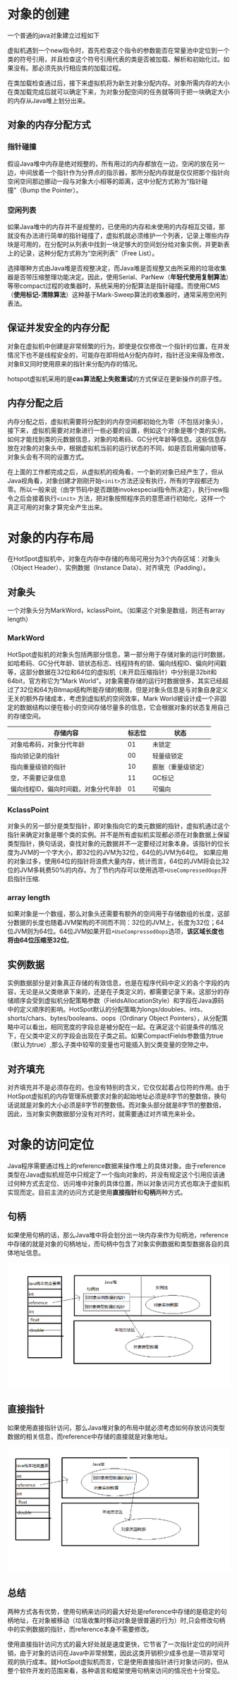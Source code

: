# 对象的创建

一个普通的java对象建立过程如下

虚拟机遇到一个new指令时，首先检查这个指令的参数能否在常量池中定位到一个类的符号引用，并且检查这个符号引用代表的类是否被加载、解析和初始化过。如果没有。那必须先执行相应类的加载过程。

在类加载检查通过后，接下来虚拟机将为新生对象分配内存。对象所需内存的大小在类加载完成后就可以确定下来，为对象分配空间的任务就等同于把一块确定大小的内存从Java堆上划分出来。

## 对象的内存分配方式

### 指针碰撞

假设Java堆中内存是绝对规整的，所有用过的内存都放在一边，空闲的放在另一边，中间放着一个指针作为分界点的指示器，那所分配内存就是仅仅把那个指针向空闲空间那边挪动一段与对象大小相等的距离，这中分配方式称为“指针碰撞”（Bump the Pointer）。

### 空闲列表

如果Java堆中的内存并不是规整的，已使用的内存和未使用的内存相互交错，那就没有办法进行简单的指针碰撞了，虚拟机就必须维护一个列表，记录上哪些内存块是可用的，在分配时从列表中找到一块足够大的空间划分给对象实例，并更新表上的记录，这种分配方式称为“空闲列表”（Free List）。

选择哪种方式由Java堆是否规整决定，而Java堆是否规整又由所采用的垃圾收集器是否带压缩整理功能决定。因此，使用Serial、ParNew（**年轻代使用复制算法**）等带compact过程的收集器时，系统采用的分配算法是指针碰撞。而使用CMS（**使用标记-清除算法**）这种基于Mark-Sweep算法的收集器时，通常采用空闲列表法。

## 保证并发安全的内存分配

对象在虚拟机中创建是非常频繁的行为，即使是仅仅修改一个指针的位置，在并发情况下也不是线程安全的，可能存在即将给A分配内存时，指针还没来得及修改，对象B又同时使用原来的指针来分配内存的情况。

hotspot虚拟机采用的是**cas算法配上失败重试**的方式保证在更新操作的原子性。

## 内存分配之后

内存分配之后，虚拟机需要将分配到的内存空间都初始化为零（不包括对象头），接下来，虚拟机需要对对象进行一些必要的设置，例如这个对象是哪个类的实例，如何才能找到类的元数据信息，对象的哈希码、GC分代年龄等信息。这些信息存放在对象的对象头中，根据虚拟机当前的运行状态的不同，如是否启用偏向锁等，对象头会有不同的设置方式。

在上面的工作都完成之后，从虚拟机的视角看，一个新的对象已经产生了，但从Java视角看，对象创建才刚刚开始`<init>`方法还没有执行，所有的字段都还为零。所以一般来说（由字节码中是否跟随invokespecial指令所决定），执行new指令之后会接着执行`<init>` 方法，把对象按照程序员的意愿进行初始化，这样一个真正可用的对象才算完全产生出来。

# 对象的内存布局

在HotSpot虚拟机中，对象在内存中存储的布局可用分为3个内存区域：对象头（Object Header）、实例数据（Instance Data）、对齐填充（Padding）。

## 对象头

一个对象头分为MarkWord，kclassPoint。（如果这个对象是数组，则还有array length）

### MarkWord

HotSpot虚拟机的对象头包括两部分信息，第一部分用于存储对象的运行时数据，如哈希码、GC分代年龄、锁状态标志、线程持有的锁、偏向线程ID、偏向时间戳等，这部分数据在32位和64位的虚拟机（未开启压缩指针）中分别是32bit和64bit，官方称它为“Mark World”。对象需要存储的运行时数据很多，其实已经超过了32位和64为Bitmap结构所能存储的极限，但是对象头信息是与对象自身定义无关的额外存储成本，考虑到虚拟机的空间效率，Mark World被设计成一个非固定的数据结构以便在极小的空间存储尽量多的信息，它会根据对象的状态复用自己的存储空间。

| 存储内容                             | 标志位 | 状态               |
| ------------------------------------ | ------ | ------------------ |
| 对象哈希码，对象分代年龄             | 01     | 未锁定             |
| 指向锁记录的指针                     | 00     | 轻量级锁定         |
| 指向重量级锁的指针                   | 10     | 膨胀（重量级锁定） |
| 空，不需要记录信息                   | 11     | GC标记             |
| 偏向线程ID，偏向时间戳，对象分代年龄 | 01     | 可偏向             |

### KclassPoint

对象头的另一部分是类型指针，即对象指向它的类元数据的指针，虚拟机通过这个指针来确定对象是哪个类的实例。并不是所有虚拟机实现都必须在对象数据上保留类型指针，换句话说，查找对象的元数据并不一定要经过对象本身。该指针的位长度为JVM的一个字大小，即32位的JVM为32位，64位的JVM为64位。
 如果应用的对象过多，使用64位的指针将浪费大量内存，统计而言，64位的JVM将会比32位的JVM多耗费50%的内存。为了节约内存可以使用选项`+UseCompressedOops`开启指针压缩.

### array length

如果对象是一个数组，那么对象头还需要有额外的空间用于存储数组的长度，这部分数据的长度也随着JVM架构的不同而不同：32位的JVM上，长度为32位；64位JVM则为64位。64位JVM如果开启`+UseCompressedOops`选项，**该区域长度也将由64位压缩至32位**。

## 实例数据

实例数据部分是对象真正存储的有效信息，也是在程序代码中定义的各个字段的内容，无论是从父类继承下来的，还是在子类定义的，都需要记录下来。这部分的存储顺序会受到虚拟机分配策略参数（FieldsAllocationStyle）和字段在Java源码中的定义顺序的影响。HotSpot默认的分配策略为longs/doubles、ints、shorts/chars、bytes/booleans、oops（Ordinary Object Pointers），从分配策略中可以看出，相同宽度的字段总是被分配在一起。在满足这个前提条件的情况下，在父类中定义的字段会出现在子类之前。如果CompactFields参数值为true（默认为true）,那么子类中较窄的变量也可能插入到父类变量的空隙之中。

## 对齐填充

对齐填充并不是必须存在的，也没有特别的含义，它仅仅起着占位符的作用。由于HotSpot虚拟机的内存管理系统要求对象的起始地址必须是8字节的整数倍，换句话说就是对象的大小必须是8字节的整数倍。而对象头部分就是8字节的整数倍，因此，当对象实例数据部分没有对齐时，就需要通过对齐填充来补全。

# 对象的访问定位

Java程序需要通过栈上的reference数据来操作堆上的具体对象。由于reference类型在Java虚拟机规范中只规定了一个指向对象的，并没有规定这个引用应该通过何种方式去定位、访问堆中对象的具体位置，所以对象访问方式也取决于虚拟机实现而定。目前主流的访问方式是使用**直接指针**和**句柄**两种方式。

## 句柄

如果使用句柄的话，那么Java堆中将会划分出一块内存来作为句柄池，reference中存储的就是对象的句柄地址，而句柄中包含了对象实例数据和类型数据各自的具体地址信息。

![](images/对象的内存模型-yudi-1.png)

## 直接指针

如果使用直接指针访问，那么Java堆对象的布局中就必须考虑如何存放访问类型数据的相关信息，而reference中存储的直接就是对象地址。

![](images/对象的内存模型-yudi-2.png)

## 总结

两种方式各有优势，使用句柄来访问的最大好处是reference中存储的是稳定的句柄地址，在对象被移动（垃圾收集时移动对象是很普遍的行为）时,只会修改句柄中的实例数据的指针，而reference本身不需要修改。

使用直接指针访问方式的最大好处就是速度更快，它节省了一次指针定位的时间开销，由于对象的访问在Java中非常频繁，因此这类开销积少成多也是一项非常可观的执行成本。就HotSpot虚拟机而言，它是使用直接指针进行对象访问的，但从整个软件开发的范围来看，各种语言和框架使用句柄来访问的情况也十分常见。
